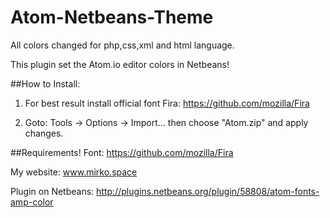 # Atom-Netbeans-Theme
All colors changed for php,css,xml and html language. 

This plugin set the Atom.io editor colors in Netbeans!

##How to Install: 
1) For best result install official font Fira: https://github.com/mozilla/Fira

2) Goto: Tools -> Options -> Import... then choose "Atom.zip" and apply changes. 

##Requirements!
Font: https://github.com/mozilla/Fira

My website: www.mirko.space

Plugin on Netbeans: http://plugins.netbeans.org/plugin/58808/atom-fonts-amp-color
